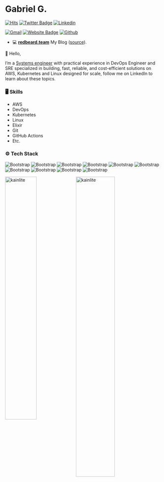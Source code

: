 # Gabriel G.

[![Hits](https://hits.seeyoufarm.com/api/count/incr/badge.svg?url=https%3A%2F%2Fgithub.com%2Fkainlite%2Fkainlite&count_bg=%2379C83D&title_bg=%23555555&icon=&icon_color=%23E7E7E7&title=Profile+Views&edge_flat=false)](https://hits.seeyoufarm.com)
[![Twitter Badge](https://img.shields.io/badge/-Twitter-1da1f2?labelColor=1da1f2&logo=twitter&logoColor=white&link=https://twitter.com/kainlite)](https://twitter.com/kainlite)
[![Linkedin](https://img.shields.io/badge/-LinkedIn-blue?style=flat&logo=Linkedin&logoColor=white)](https://www.linkedin.com/in/gabrielgarrido/)

[![Gmail](https://img.shields.io/badge/-Gmail-c14438?style=flat&logo=Gmail&logoColor=white)](mailto:kainlite@gmail.com)
[![Website Badge](https://img.shields.io/badge/-Website-c14438?style=flat&logo=Google-Chrome&logoColor=white&link=https://techsquad.rocks)](https://techsquad.rocks)
[![Github](https://img.shields.io/github/followers/kainlite?label=Follow&style=social)](https://github.com/kainlite)

- 💻 [**redbeard.team**](https://redbeard.team) My Blog ([source](https://github.com/kainlite/tr)).

👋 Hello,

I’m a [Systems engineer](https://www.linkedin.com/in/gabrielgarrido/) with practical experience in DevOps Engineer and SRE specialized in building, fast, reliable, and cost-efficient solutions on AWS, Kubernetes and Linux designed for scale, follow me on LinkedIn to learn about these topics.

### 🖥 Skills

- AWS
- DevOps
- Kubernetes
- Linux
- Elixir
- Git
- GitHub Actions
- Etc.

### ⚙️ Tech Stack

![Bootstrap](https://img.shields.io/badge/-Docker-05122A?style=flat-square&logo=Docker&color=353535) ![Bootstrap](https://img.shields.io/badge/-Kubernetes-05122A?style=flat-square&logo=Kubernetes&color=353535) ![Bootstrap](https://img.shields.io/badge/-Elixir-05122A?style=flat-square&logo=Elixir&color=353535) ![Bootstrap](https://img.shields.io/badge/-MongoDB-05122A?style=flat-square&logo=MongoDB&color=353535) ![Bootstrap](https://img.shields.io/badge/-MySQL-05122A?style=flat-square&logo=MySQL&color=353535) ![Bootstrap](https://img.shields.io/badge/-PostgreSQL-05122A?style=flat-square&logo=PostgreSQL&color=353535) ![Bootstrap](https://img.shields.io/badge/-Typescript-05122A?style=flat-square&logo=Typescript&color=353535) ![Bootstrap](https://img.shields.io/badge/-Node.js-05122A?style=flat-square&logo=Node.js&color=353535) ![Bootstrap](https://img.shields.io/badge/-Bash-05122A?style=flat-square&logo=Bash&color=353535) ![Bootstrap](https://img.shields.io/badge/-Terraform-05122A?style=flat-square&logo=Terraform&color=353535) 

<div>
  <img width="45%" align="left" src="https://github-readme-stats.vercel.app/api?username=kainlite&theme=tokyonight&show_icons=true&hide_border=true&count_private=true&include_all_commits=true" alt="kainlite" />
  <img width="50%"  src="https://github-readme-streak-stats.herokuapp.com/?user=kainlite&" alt="kainlite" />
</div>
